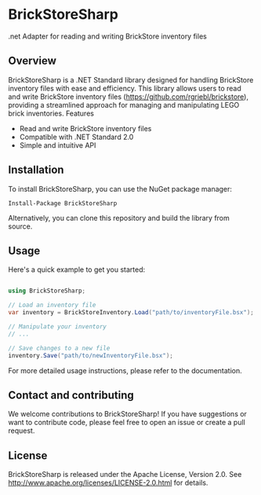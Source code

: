 # BrickStoreSharp
.net Adapter for reading and writing BrickStore inventory files

## Overview
BrickStoreSharp is a .NET Standard library designed for handling BrickStore inventory files with ease and efficiency. This library allows users to read and write BrickStore inventory files (https://github.com/rgriebl/brickstore), providing a streamlined approach for managing and manipulating LEGO brick inventories.
Features

* Read and write BrickStore inventory files
* Compatible with .NET Standard 2.0
* Simple and intuitive API

## Installation

To install BrickStoreSharp, you can use the NuGet package manager:


```
Install-Package BrickStoreSharp
```

Alternatively, you can clone this repository and build the library from source.

## Usage

Here's a quick example to get you started:

```csharp

using BrickStoreSharp;

// Load an inventory file
var inventory = BrickStoreInventory.Load("path/to/inventoryFile.bsx");

// Manipulate your inventory
// ...

// Save changes to a new file
inventory.Save("path/to/newInventoryFile.bsx");
```

For more detailed usage instructions, please refer to the documentation.

## Contact and contributing
We welcome contributions to BrickStoreSharp! If you have suggestions or want to contribute code, please feel free to open an issue or create a pull request.

## License
BrickStoreSharp is released under the Apache License, Version 2.0. See http://www.apache.org/licenses/LICENSE-2.0.html for details.

